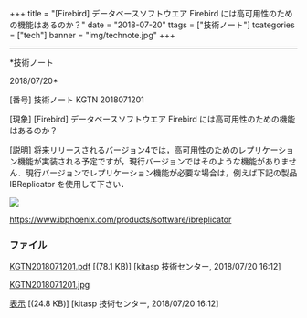 ﻿+++
title = "[Firebird] データベースソフトウエア Firebird には高可用性のための機能はあるのか？"
date = "2018-07-20"
ttags = ["技術ノート"]
tcategories = ["tech"]
banner = "img/technote.jpg"
+++

-----------------------------------------------------------------------------------------------------------------------------

*技術ノート

2018/07/20*


[番号]
技術ノート KGTN 2018071201

[現象]
[Firebird] データベースソフトウエア Firebird
には高可用性のための機能はあるのか？

[説明]
将来リリースされるバージョン4では，高可用性のためのレプリケーション機能が実装される予定ですが，現行バージョンではそのような機能がありません．現行バージョンでレプリケーション機能が必要な場合は，例えば下記の製品
IBReplicator を使用して下さい．

![](http://techreport.kitasp.net/attachments/download/4102/KGTN2018071201.jpg)

<https://www.ibphoenix.com/products/software/ibreplicator>


### ファイル

 
 


[KGTN2018071201.pdf](http://techreport.kitasp.net/attachments/download/4101/KGTN2018071201.pdf)
 [(78.1 KB)] [kitasp 技術センター, 2018/07/20
16:12]

[KGTN2018071201.jpg](http://techreport.kitasp.net/attachments/download/4102/KGTN2018071201.jpg)

[表示](http://techreport.kitasp.net/attachments/4102/KGTN2018071201.jpg "表示")
 [(24.8 KB)] [kitasp 技術センター, 2018/07/20
16:12]


 


 

